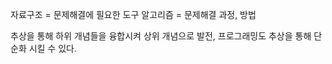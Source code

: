 
자료구조 = 문제해결에 필요한 도구
알고리즘 = 문제해결 과정, 방법

추상을 통해 하위 개념들을 융합시켜 상위 개념으로 발전, 프로그래밍도 추상을 통해 단순화 시킬 수 있다. 